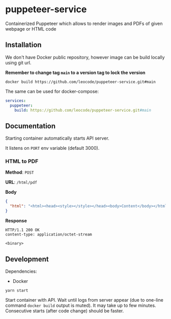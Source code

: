 # puppeteer-service

Containerized Puppeteer which allows to render images and PDFs of given webpage or HTML code

## Installation

We don't have Docker public repository, however image can be build locally using git url.

**Remember to change tag `main` to a version tag to lock the version**

```
docker build https://github.com/leocode/puppeteer-service.git#main
```

The same can be used for docker-compose:

```yaml
services:
  puppeteer:
    build: https://github.com/leocode/puppeteer-service.git#main
```

## Documentation

Starting container automatically starts API server.

It listens on `PORT` env variable (default 3000).

### HTML to PDF

**Method**: `POST`

**URL**: `/html/pdf`

**Body**

```json
{
  "html": "<html><head><style></style></head><body>Content</body></html>"
}
```

**Response**

```
HTTP/1.1 200 OK
content-type: application/octet-stream

<binary>
```

## Development

Dependencies:
- Docker

```
yarn start
```

Start container with API. Wait until logs from server appear (due to one-line command `docker build` output is muted). It may take up to few minutes. Consecutive starts (after code change) should be faster.
